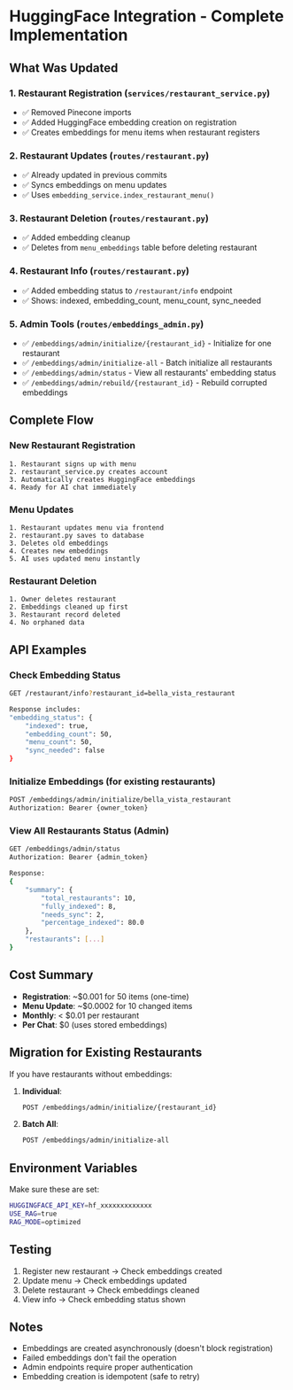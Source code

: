 # HuggingFace Integration - Complete Implementation

## What Was Updated

### 1. **Restaurant Registration** (`services/restaurant_service.py`)
- ✅ Removed Pinecone imports
- ✅ Added HuggingFace embedding creation on registration
- ✅ Creates embeddings for menu items when restaurant registers

### 2. **Restaurant Updates** (`routes/restaurant.py`)
- ✅ Already updated in previous commits
- ✅ Syncs embeddings on menu updates
- ✅ Uses `embedding_service.index_restaurant_menu()`

### 3. **Restaurant Deletion** (`routes/restaurant.py`)
- ✅ Added embedding cleanup
- ✅ Deletes from `menu_embeddings` table before deleting restaurant

### 4. **Restaurant Info** (`routes/restaurant.py`)
- ✅ Added embedding status to `/restaurant/info` endpoint
- ✅ Shows: indexed, embedding_count, menu_count, sync_needed

### 5. **Admin Tools** (`routes/embeddings_admin.py`)
- ✅ `/embeddings/admin/initialize/{restaurant_id}` - Initialize for one restaurant
- ✅ `/embeddings/admin/initialize-all` - Batch initialize all restaurants
- ✅ `/embeddings/admin/status` - View all restaurants' embedding status
- ✅ `/embeddings/admin/rebuild/{restaurant_id}` - Rebuild corrupted embeddings

## Complete Flow

### New Restaurant Registration
```
1. Restaurant signs up with menu
2. restaurant_service.py creates account
3. Automatically creates HuggingFace embeddings
4. Ready for AI chat immediately
```

### Menu Updates
```
1. Restaurant updates menu via frontend
2. restaurant.py saves to database
3. Deletes old embeddings
4. Creates new embeddings
5. AI uses updated menu instantly
```

### Restaurant Deletion
```
1. Owner deletes restaurant
2. Embeddings cleaned up first
3. Restaurant record deleted
4. No orphaned data
```

## API Examples

### Check Embedding Status
```bash
GET /restaurant/info?restaurant_id=bella_vista_restaurant

Response includes:
"embedding_status": {
    "indexed": true,
    "embedding_count": 50,
    "menu_count": 50,
    "sync_needed": false
}
```

### Initialize Embeddings (for existing restaurants)
```bash
POST /embeddings/admin/initialize/bella_vista_restaurant
Authorization: Bearer {owner_token}
```

### View All Restaurants Status (Admin)
```bash
GET /embeddings/admin/status
Authorization: Bearer {admin_token}

Response:
{
    "summary": {
        "total_restaurants": 10,
        "fully_indexed": 8,
        "needs_sync": 2,
        "percentage_indexed": 80.0
    },
    "restaurants": [...]
}
```

## Cost Summary

- **Registration**: ~$0.001 for 50 items (one-time)
- **Menu Update**: ~$0.0002 for 10 changed items
- **Monthly**: < $0.01 per restaurant
- **Per Chat**: $0 (uses stored embeddings)

## Migration for Existing Restaurants

If you have restaurants without embeddings:

1. **Individual**: 
   ```bash
   POST /embeddings/admin/initialize/{restaurant_id}
   ```

2. **Batch All**:
   ```bash
   POST /embeddings/admin/initialize-all
   ```

## Environment Variables

Make sure these are set:
```bash
HUGGINGFACE_API_KEY=hf_xxxxxxxxxxxxx
USE_RAG=true
RAG_MODE=optimized
```

## Testing

1. Register new restaurant → Check embeddings created
2. Update menu → Check embeddings updated
3. Delete restaurant → Check embeddings cleaned
4. View info → Check embedding status shown

## Notes

- Embeddings are created asynchronously (doesn't block registration)
- Failed embeddings don't fail the operation
- Admin endpoints require proper authentication
- Embedding creation is idempotent (safe to retry)